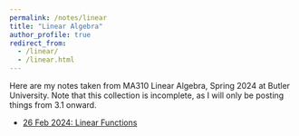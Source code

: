 ```yaml
---
permalink: /notes/linear
title: "Linear Algebra"
author_profile: true
redirect_from: 
  - /linear/
  - /linear.html
---
```

Here are my notes taken from MA310 Linear Algebra, Spring 2024 at Butler University. Note that this collection is incomplete, as I will only be posting things from 3.1 onward.

*  [26 Feb 2024: Linear Functions](\files\linear\3_1_Linear_Functions.pdf)